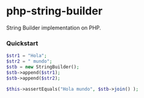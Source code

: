 # php-string-builder
String Builder implementation on PHP.

### Quickstart
```php
$str1 = "Hola";
$str2 = " mundo";
$stb = new StringBuilder();
$stb->append($str1);
$stb->append($str2);

$this->assertEquals("Hola mundo", $stb->join() );
